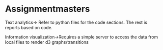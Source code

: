 # Assignmentmasters

Text analytics-> Refer to python files for the code sections. The rest is reports based on code.

Information visualization->Requires a  simple server to access the data from local files to render d3 graphs/transitions
